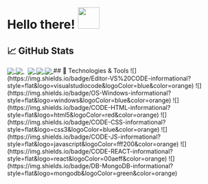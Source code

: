 

# Hello there! <img src="https://media.giphy.com/media/26tn33aiTi1jkl6H6/giphy.gif" width="50px">

## &#x1f4c8; GitHub Stats


<a href="https://github.com/Zxey10/github-readme-stats">
  <img align="center" src="https://github-readme-stats.vercel.app/api?username=Zxey10&show_icons=true&theme=radical" />
</a>

<a href="https://github.com/Zxey10">
  <img align="center" src="https://github-readme-stats.vercel.app/api/top-langs/?username=Zxey10&layout=compact&theme=radical" />
</a>
&nbsp;
<a href="https://github.com/Zxey10">
  <img align="center" src="https://github-readme-stats.vercel.app/api/pin/?username=Zxey19&repo=github-readme-stats&theme=radical" />
  <img align="center" src="https://github-readme-stats.vercel.app/api/wakatime?username=Zxey10&theme=radical" />
</a>
<a href="https://github.com/Zxey10">
  <img align="center" src="https://github-readme-stats.vercel.app/api/wakatime?username=Zxey10&theme=radical" />
</a>
## 🔧 Technologies & Tools
![](https://img.shields.io/badge/Editor-VS%20CODE-informational?style=flat&logo=visualstudiocode&logoColor=blue&color=orange)
![](https://img.shields.io/badge/OS-Windows-informational?style=flat&logo=windows&logoColor=blue&color=orange)
![](https://img.shields.io/badge/CODE-HTML-informational?style=flat&logo=html5&logoColor=red&color=orange)
![](https://img.shields.io/badge/CODE-CSS-informational?style=flat&logo=css3&logoColor=blue&color=orange)
![](https://img.shields.io/badge/CODE-JS-informational?style=flat&logo=javascript&logoColor=fff200&color=orange)
![](https://img.shields.io/badge/CODE-REACT-informational?style=flat&logo=react&logoColor=00aeff&color=orange)
![](https://img.shields.io/badge/DB-MongoDB-informational?style=flat&logo=mongodb&logoColor=green&color=orange)



<!-- links to social media icons -->

<!-- icons with padding -->

[1.1]: http://i.imgur.com/tXSoThF.png (twitter icon with padding)
[2.1]: http://i.imgur.com/0o48UoR.png (github icon with padding)

<!-- icons without padding -->

[1.2]: http://i.imgur.com/wWzX9uB.png (twitter icon without padding)
[2.2]: http://i.imgur.com/9I6NRUm.png (github icon without padding)
[3.2]: https://raw.githubusercontent.com/MartinHeinz/MartinHeinz/master/linkedin-3-16.png (LinkedIn icon without padding)


<!-- links to your social media accounts -->

[1]: https://twitter.com/Martin_Heinz_
[2]: https://github.com/MartinHeinz
[3]: https://www.linkedin.com/in/heinz-martin/


<!-- Resources -->
<!-- Icons: https://simpleicons.org/ -->
<!-- GitHub Stats: https://github.com/anuraghazra/github-readme-stats -->
<!-- Emojis: https://emojipedia.org/emoji/ -->
<!-- HTML Emojis: https://www.fileformat.info/index.htm -->
<!-- Shields: https://shields.io/ -->
<!-- Awesome GitHub Profile README: https://github.com/abhisheknaiidu/awesome-github-profile-readme -->
